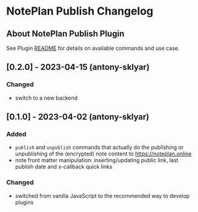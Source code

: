 # NotePlan Publish Changelog

## About NotePlan Publish Plugin

See Plugin [README](https://github.com/NotePlan/plugins/blob/main/np.Publish/README.md) for details on available commands and use case.

## [0.2.0] - 2023-04-15 (antony-sklyar)

### Changed
- switch to a new backend

## [0.1.0] - 2023-04-02 (antony-sklyar)

### Added
- `publish` and `unpublish` commands that actually do the publishing or unpublishing of the (encrypted) note content to https://noteplan.online
- note front matter manipulation: inserting/updating public link, last publish date and x-callback quick links

### Changed
- switched from vanilla JavaScript to the recommended way to develop plugins

